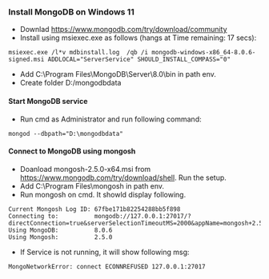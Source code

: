 ### Install MongoDB on Windows 11
* Downlad https://www.mongodb.com/try/download/community
* Install using msiexec.exe as follows (hangs at Time remaining: 17 secs):
```
msiexec.exe /l*v mdbinstall.log  /qb /i mongodb-windows-x86_64-8.0.6-signed.msi ADDLOCAL="ServerService" SHOULD_INSTALL_COMPASS="0"
```
* Add C:\Program Files\MongoDB\Server\8.0\bin in path env.
* Create folder D:/mongodbdata
#### Start MongoDB service
* Run cmd as Administrator and run following command:
```
mongod --dbpath="D:\mongodbdata"
```

#### Connect to MongoDB using mongosh
* Doanload mongosh-2.5.0-x64.msi from https://www.mongodb.com/try/download/shell. Run the setup.
* Add C:\Program Files\mongosh in path env.
* Run mongosh on cmd. It showld display following.
```
Current Mongosh Log ID: 67fbe171b82254288bb5f898
Connecting to:          mongodb://127.0.0.1:27017/?directConnection=true&serverSelectionTimeoutMS=2000&appName=mongosh+2.5.0
Using MongoDB:          8.0.6
Using Mongosh:          2.5.0
```
* If Service is not running, it will show following msg:
```
MongoNetworkError: connect ECONNREFUSED 127.0.0.1:27017
```

